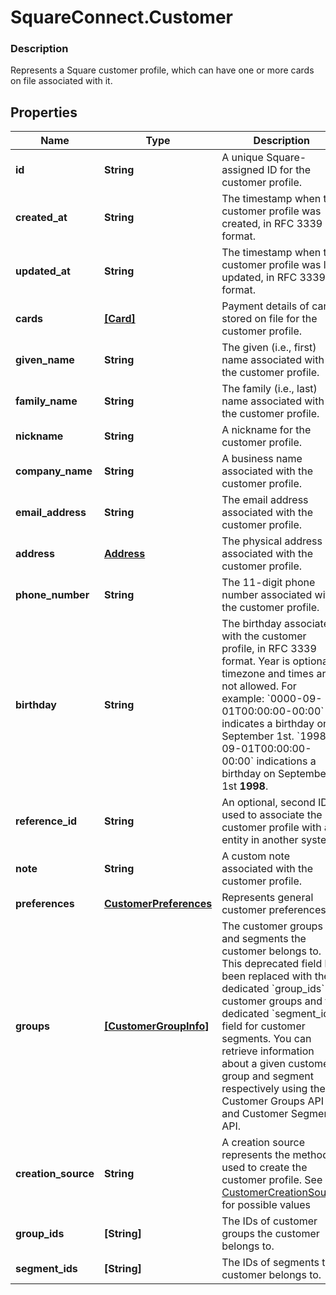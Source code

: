 # SquareConnect.Customer

### Description

Represents a Square customer profile, which can have one or more cards on file associated with it.

## Properties
Name | Type | Description | Notes
------------ | ------------- | ------------- | -------------
**id** | **String** | A unique Square-assigned ID for the customer profile. | [optional] 
**created_at** | **String** | The timestamp when the customer profile was created, in RFC 3339 format. | [optional] 
**updated_at** | **String** | The timestamp when the customer profile was last updated, in RFC 3339 format. | [optional] 
**cards** | [**[Card]**](Card.md) | Payment details of cards stored on file for the customer profile. | [optional] 
**given_name** | **String** | The given (i.e., first) name associated with the customer profile. | [optional] 
**family_name** | **String** | The family (i.e., last) name associated with the customer profile. | [optional] 
**nickname** | **String** | A nickname for the customer profile. | [optional] 
**company_name** | **String** | A business name associated with the customer profile. | [optional] 
**email_address** | **String** | The email address associated with the customer profile. | [optional] 
**address** | [**Address**](Address.md) | The physical address associated with the customer profile. | [optional] 
**phone_number** | **String** | The 11-digit phone number associated with the customer profile. | [optional] 
**birthday** | **String** | The birthday associated with the customer profile, in RFC 3339 format. Year is optional, timezone and times are not allowed. For example: &#x60;0000-09-01T00:00:00-00:00&#x60; indicates a birthday on September 1st. &#x60;1998-09-01T00:00:00-00:00&#x60; indications a birthday on September 1st __1998__. | [optional] 
**reference_id** | **String** | An optional, second ID used to associate the customer profile with an entity in another system. | [optional] 
**note** | **String** | A custom note associated with the customer profile. | [optional] 
**preferences** | [**CustomerPreferences**](CustomerPreferences.md) | Represents general customer preferences. | [optional] 
**groups** | [**[CustomerGroupInfo]**](CustomerGroupInfo.md) | The customer groups and segments the customer belongs to. This deprecated field has been replaced with  the dedicated &#x60;group_ids&#x60; for customer groups and the dedicated &#x60;segment_ids&#x60; field for customer segments. You can retrieve information about a given customer group and segment respectively using the Customer Groups API and Customer Segments API. | [optional] [deprecated]
**creation_source** | **String** | A creation source represents the method used to create the customer profile. See [CustomerCreationSource](#type-customercreationsource) for possible values | [optional] 
**group_ids** | **[String]** | The IDs of customer groups the customer belongs to. | [optional] [beta]
**segment_ids** | **[String]** | The IDs of segments the customer belongs to. | [optional] [beta]


